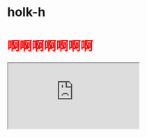 # holk-h
<html>
<div>
<h1 style="color:red">啊啊啊啊啊啊啊</h1>
<iframe src="http://www.baidu.com"></iframe>
</div>
</html>
